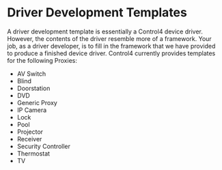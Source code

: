 #  Driver Development Templates

A driver development template is essentially a Control4 device driver. However, the contents of the driver resemble more of a framework. Your job, as a driver developer, is to fill in the framework that we have provided to produce a finished device driver. Control4 currently provides templates for the following Proxies:

- AV Switch
- Blind
- Doorstation
- DVD
- Generic Proxy
- IP Camera
- Lock
- Pool
- Projector
- Receiver
- Security Controller
- Thermostat
- TV